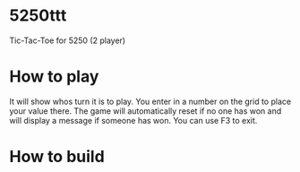 # 5250ttt
Tic-Tac-Toe for 5250 (2 player)

# How to play
It will show whos turn it is to play. You enter in a number on the grid to place your value there. The game will automatically reset if no one has won and will display a message if someone has won. You can use F3 to exit.

# How to build

